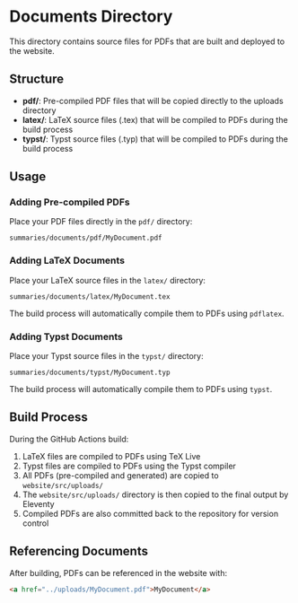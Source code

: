 # Documents Directory

This directory contains source files for PDFs that are built and deployed to the website.

## Structure

- **pdf/**: Pre-compiled PDF files that will be copied directly to the uploads directory
- **latex/**: LaTeX source files (.tex) that will be compiled to PDFs during the build process
- **typst/**: Typst source files (.typ) that will be compiled to PDFs during the build process

## Usage

### Adding Pre-compiled PDFs

Place your PDF files directly in the `pdf/` directory:
```
summaries/documents/pdf/MyDocument.pdf
```

### Adding LaTeX Documents

Place your LaTeX source files in the `latex/` directory:
```
summaries/documents/latex/MyDocument.tex
```

The build process will automatically compile them to PDFs using `pdflatex`.

### Adding Typst Documents

Place your Typst source files in the `typst/` directory:
```
summaries/documents/typst/MyDocument.typ
```

The build process will automatically compile them to PDFs using `typst`.

## Build Process

During the GitHub Actions build:
1. LaTeX files are compiled to PDFs using TeX Live
2. Typst files are compiled to PDFs using the Typst compiler
3. All PDFs (pre-compiled and generated) are copied to `website/src/uploads/`
4. The `website/src/uploads/` directory is then copied to the final output by Eleventy
5. Compiled PDFs are also committed back to the repository for version control

## Referencing Documents

After building, PDFs can be referenced in the website with:
```html
<a href="../uploads/MyDocument.pdf">MyDocument</a>
```
